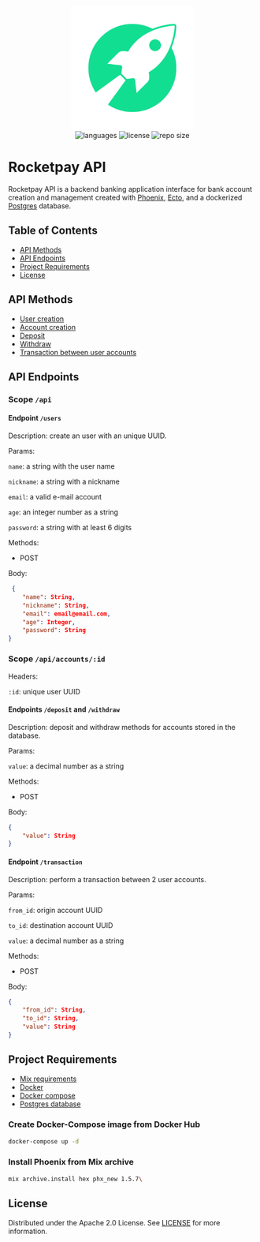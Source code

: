 <p align="center">
    <img src=".github/rocketpay.png" width="250px" />
    <br/>
    <img src="https://img.shields.io/github/languages/count/vcwild/rocketpay-api?color=%2300DE96&style=flat-square" alt="languages" />
    <img src="https://img.shields.io/github/license/vcwild/rocketpay-api?color=%2300DE96&style=flat-square" alt="license" />
    <img src="https://img.shields.io/github/repo-size/vcwild/rocketpay-api?color=%2300DE96&style=flat-square" alt="repo size" />
</p>

# Rocketpay API

Rocketpay API is a backend banking application interface for bank account creation and management created with [Phoenix](https://hexdocs.pm/phoenix/Mix.Tasks.Phx.New.html), [Ecto](https://hexdocs.pm/ecto/), and a dockerized [Postgres](https://www.postgresql.org/) database.

## Table of Contents

- [API Methods](#API-Methods)
- [API Endpoints](#API-Endpoints)
- [Project Requirements](#Project-Requirements)
- [License](#License)

## API Methods

- [User creation](#creation)
- [Account creation](#creation)
- [Deposit](#deposit)
- [Withdraw](#deposit)
- [Transaction between user accounts](#transaction)

## API Endpoints

### Scope `/api`

#### Endpoint `/users` <a name="creation" />

Description: create an user with an unique UUID.

Params:

`name`: a string with the user name

`nickname`: a string with a nickname

`email`: a valid e-mail account

`age`: an integer number as a string

`password`: a string with at least 6 digits

Methods: 

- POST

Body: 

```json
 {
    "name": String,
    "nickname": String,
    "email": email@email.com,
    "age": Integer,
    "password": String
}
```

### Scope `/api/accounts/:id`

Headers:

`:id`: unique user UUID

#### Endpoints `/deposit` and `/withdraw` <a name="deposit" />

Description: deposit and withdraw methods for accounts stored in the database.

Params:

`value`: a decimal number as a string

Methods: 

- POST

Body: 

```json
{
    "value": String
}
```

#### Endpoint `/transaction` <a name="transaction" />

Description: perform a transaction between 2 user accounts.

Params:

`from_id`: origin account UUID

`to_id`: destination account UUID

`value`: a decimal number as a string

Methods: 

- POST

Body:

```json
{
    "from_id": String,
    "to_id": String,
    "value": String
}
```

## Project Requirements

- [Mix requirements](./mix.exs)
- [Docker](https://www.docker.com/)
- [Docker compose](https://docs.docker.com/compose/)
- [Postgres database](https://hub.docker.com/_/postgres)

### Create Docker-Compose image from Docker Hub

```sh
docker-compose up -d
```

### Install Phoenix from Mix archive

```sh
mix archive.install hex phx_new 1.5.7\
```

## License
Distributed under the Apache 2.0 License. See [LICENSE](/LICENSE) for more information.
